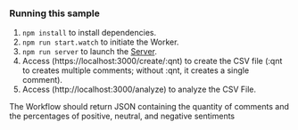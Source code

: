 ### Running this sample

1. `npm install` to install dependencies.
1. `npm run start.watch` to initiate the Worker.
1. `npm run server` to launch the [Server](https://localhost:3000).
1. Access (https://localhost:3000/create/:qnt) to create the CSV file (:qnt to creates multiple comments; without :qnt, it creates a single comment).
1. Access (http://localhost:3000/analyze) to analyze the CSV File.

The Workflow should return JSON containing the quantity of comments and the percentages of positive, neutral, and negative sentiments

